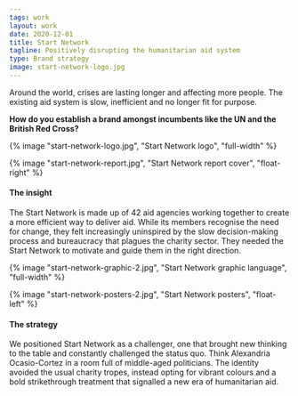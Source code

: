 ```yaml
---
tags: work
layout: work
date: 2020-12-01
title: Start Network
tagline: Positively disrupting the humanitarian aid system
type: Brand strategy
image: start-network-logo.jpg
---
```


Around the world, crises are lasting longer and affecting more people. 
The existing aid system is slow, inefficient and no longer fit for purpose.

**How do you establish a brand amongst incumbents like the UN and the British Red Cross?**

{% image "start-network-logo.jpg", "Start Network logo", "full-width" %}

{% image "start-network-report.jpg", "Start Network report cover", "float-right" %}

#### The insight 

The Start Network is made up of 42 aid agencies working together to create a more efficient way to deliver aid. While its members recognise the need for change, they felt increasingly uninspired by the slow decision-making process and bureaucracy that plagues the charity sector. They needed the Start Network to motivate and guide them in the right direction.

{% image "start-network-graphic-2.jpg", "Start Network graphic language", "full-width" %}

{% image "start-network-posters-2.jpg", "Start Network posters", "float-left" %}

#### The strategy 

We positioned Start Network as a challenger, one that brought new thinking to the table and constantly challenged the status quo. Think Alexandria Ocasio-Cortez in a room full of middle-aged politicians. The identity avoided the usual charity tropes, instead opting for vibrant colours and a bold strikethrough treatment that signalled a new era of humanitarian aid.
